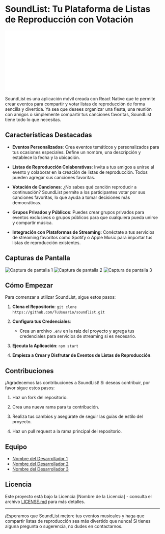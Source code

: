 # SoundList: Tu Plataforma de Listas de Reproducción con Votación

![Logo de SoundList](assets/SoundList.png)

SoundList es una aplicación móvil creada con React Native que te permite crear eventos para compartir y votar listas de reproducción de forma sencilla y divertida. Ya sea que desees organizar una fiesta, una reunión con amigos o simplemente compartir tus canciones favoritas, SoundList tiene todo lo que necesitas.

## Características Destacadas

- **Eventos Personalizados**: Crea eventos temáticos y personalizados para tus ocasiones especiales. Define un nombre, una descripción y establece la fecha y la ubicación.

- **Listas de Reproducción Colaborativas**: Invita a tus amigos a unirse al evento y colaborar en la creación de listas de reproducción. Todos pueden agregar sus canciones favoritas.

- **Votación de Canciones**: ¿No sabes qué canción reproducir a continuación? SoundList permite a los participantes votar por sus canciones favoritas, lo que ayuda a tomar decisiones más democráticas.

- **Grupos Privados y Públicos**: Puedes crear grupos privados para eventos exclusivos o grupos públicos para que cualquiera pueda unirse y compartir música.

- **Integración con Plataformas de Streaming**: Conéctate a tus servicios de streaming favoritos como Spotify o Apple Music para importar tus listas de reproducción existentes.

## Capturas de Pantalla

![Captura de pantalla 1](screenshot1.png)
![Captura de pantalla 2](screenshot2.png)
![Captura de pantalla 3](screenshot3.png)

## Cómo Empezar

Para comenzar a utilizar SoundList, sigue estos pasos:

1. **Clona el Repositorio**: `git clone https://github.com/TuUsuario/soundlist.git`

2. **Configura tus Credenciales**:
   - Crea un archivo `.env` en la raíz del proyecto y agrega tus credenciales para servicios de streaming si es necesario.

3. **Ejecuta la Aplicación**: `npm start`

4. **Empieza a Crear y Disfrutar de Eventos de Listas de Reproducción**.

## Contribuciones

¡Agradecemos las contribuciones a SoundList! Si deseas contribuir, por favor sigue estos pasos:

1. Haz un fork del repositorio.

2. Crea una nueva rama para tu contribución.

3. Realiza tus cambios y asegúrate de seguir las guías de estilo del proyecto.

4. Haz un pull request a la rama principal del repositorio.

## Equipo

- [Nombre del Desarrollador 1](https://github.com/usuario1)
- [Nombre del Desarrollador 2](https://github.com/usuario2)
- [Nombre del Desarrollador 3](https://github.com/usuario3)

## Licencia

Este proyecto está bajo la Licencia [Nombre de la Licencia] - consulta el archivo [LICENSE.md](LICENSE.md) para más detalles.

---

¡Esperamos que SoundList mejore tus eventos musicales y haga que compartir listas de reproducción sea más divertido que nunca! Si tienes alguna pregunta o sugerencia, no dudes en contactarnos.
